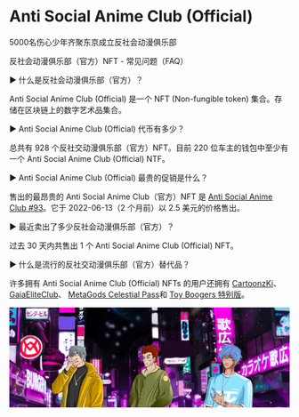 # Anti Social Anime Club (Official)

5000名伤心少年齐聚东京成立反社会动漫俱乐部

反社会动漫俱乐部（官方）NFT - 常见问题（FAQ）

▶ 什么是反社会动漫俱乐部（官方）？

Anti Social Anime Club (Official) 是一个 NFT (Non-fungible token) 集合。存储在区块链上的数字艺术品集合。

▶ Anti Social Anime Club (Official) 代币有多少？

总共有 928 个反社交动漫俱乐部（官方）NFT。目前 220 位车主的钱包中至少有一个 Anti Social Anime Club (Official) NTF。

▶ Anti Social Anime Club (Official) 最贵的促销是什么？

售出的最昂贵的 Anti Social Anime Club（官方）NFT 是 [Anti Social Anime Club #93](https://www.nft-stats.com/asset/0xe3a1ba661eb9107423390ebe35e7308084a96990/93)。它于 2022-06-13（2 个月前）以 2.5 美元的价格售出。

▶ 最近卖出了多少反社会动漫俱乐部（官方）？

过去 30 天内共售出 1 个 Anti Social Anime Club (Official) NFT。

▶ 什么是流行的反社交动漫俱乐部（官方）替代品？

许多拥有 Anti Social Anime Club (Official) NFTs 的用户还拥有 [CartoonzKi](https://www.nft-stats.com/collection/cartoonzki)、 [GaiaEliteClub](https://www.nft-stats.com/collection/gaiaeliteclub)、 [MetaGods Celestial Pass](https://www.nft-stats.com/collection/celestial-pass)和 [Toy Boogers 特别版](https://www.nft-stats.com/collection/toyboogers-special)。

![unnamed](unnamed.png)


